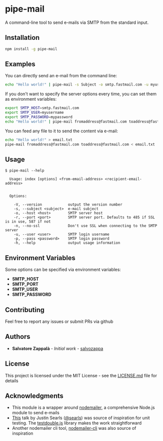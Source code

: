 # pipe-mail

A command-line tool to send e-mails via SMTP from the standard input.

## Installation

```bash
npm install -g pipe-mail
```

## Examples

You can directly send an e-mail from the command line:

```bash
echo "Hello world!" | pipe-mail -s Subject -o smtp.fastmail.com -u myusername -p mypassword fromaddress@fastmail.com toaddress@fastmail.com
```

If you don't want to specify the server options every time, you can set them as environment variables:

```bash
export SMTP_HOST=smtp.fastmail.com
export SMTP_USER=myusername
export SMTP_PASSWORD=mypassword
echo "Hello world!" | pipe-mail fromaddress@fastmail.com toaddress@fastmail.com
```

You can feed any file to it to send the content via e-mail:

```bash
echo "Hello world!" > email.txt
pipe-mail fromaddress@fastmail.com toaddress@fastmail.com < email.txt
```

## Usage

```
$ pipe-mail --help

  Usage: index [options] <from-email-address> <recipient-email-address>


  Options:

    -V, --version            output the version number
    -s, --subject <subject>  e-mail subject
    -o, --host <host>        SMTP server host
    -r, --port <port>        SMTP server port. Defaults to 485 if SSL is in use, 587 if not
    -n, --no-ssl             Don't use SSL when connecting to the SMTP server
    -u, --user <user>        SMTP login username
    -p, --pass <password>    SMTP login password
    -h, --help               output usage information
```

## Environment Variables

Some options can be specified via environment variables:

- **SMTP_HOST**
- **SMTP_PORT**
- **SMTP_USER**
- **SMTP_PASSWORD**

## Contributing

Feel free to report any issues or submit PRs via github


## Authors

* **Salvatore Zappalà** - *Initial work* - [salvozappa](https://github.com/salvozappa)

## License

This project is licensed under the MIT License - see the [LICENSE.md](LICENSE.md) file for details

## Acknowledgments

* This module is a wrapper around [nodemailer](https://nodemailer.com), a comprehensive Node.js module to send e-mails
* [This](https://vimeo.com/257056050) talk by Justin Searls ([@searls](https://github.com/searls)) was source of inspiration for unit testing. The [testdouble.js](https://github.com/testdouble/testdouble.js/) library makes the work straightforward
* Another nodemailer cli tool, [nodemailer-cli](https://github.com/fardog/nodemailer-cli) was also source of inspiration
